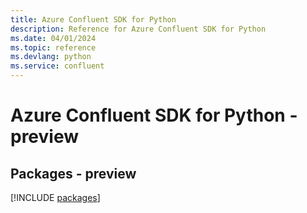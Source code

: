 ```yaml
---
title: Azure Confluent SDK for Python
description: Reference for Azure Confluent SDK for Python
ms.date: 04/01/2024
ms.topic: reference
ms.devlang: python
ms.service: confluent
---
```

# Azure Confluent SDK for Python - preview
## Packages - preview
[!INCLUDE [packages](confluent-index.md)]